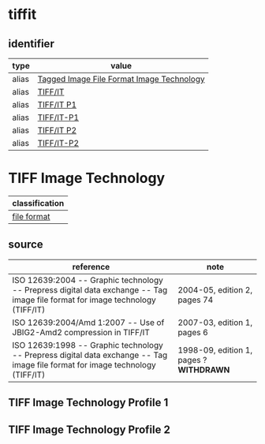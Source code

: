 # tiffit

## identifier
| type              | value
| ----------------- | -----
| alias             | [Tagged Image File Format Image Technology](#tiff-image-technology)
| alias             | [TIFF/IT](#tiff-image-technology)
| alias             | [TIFF/IT P1](#tiff-image-technology-profile-1)
| alias             | [TIFF/IT-P1](#tiff-image-technology-profile-1)
| alias             | [TIFF/IT P2](#tiff-image-technology-profile-2)
| alias             | [TIFF/IT-P2](#tiff-image-technology-profile-2)

# TIFF Image Technology
| classification
| --------------
| [file format](file.md)

## source
| reference | note
| --------- | ----
| ISO 12639:2004 -- Graphic technology -- Prepress digital data exchange -- Tag image file format for image technology (TIFF/IT) | 2004-05, edition 2, pages 74
| ISO 12639:2004/Amd 1:2007 -- Use of JBIG2-Amd2 compression in TIFF/IT | 2007-03, edition 1, pages 6
| ISO 12639:1998 -- Graphic technology -- Prepress digital data exchange -- Tag image file format for image technology (TIFF/IT) | 1998-09, edition 1, pages ? **WITHDRAWN**

## TIFF Image Technology Profile 1

## TIFF Image Technology Profile 2


